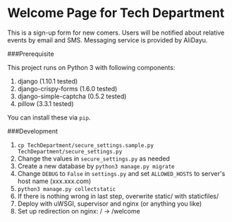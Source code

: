 Welcome Page for Tech Department
===

This is a sign-up form for new comers. Users will be notified about relative events by email and SMS. Messaging service is provided by AliDayu.

###Prerequisite

This project runs on Python 3 with following components:

1. django (1.10.1 tested)
2. django-crispy-forms (1.6.0 tested)
3. django-simple-captcha (0.5.2 tested)
4. pillow (3.3.1 tested)

You can install these via `pip`.

###Development

1. `cp TechDepartment/secure_settings.sample.py TechDepartment/secure_settings.py`
2. Change the values in `secure_settings.py` as needed
3. Create a new database by `python3 manage.py migrate`
4. Change `DEBUG` to `False` in `settings.py` and set `ALLOWED_HOSTS` to server's host name (xxx.xxx.com)
5. `python3 manage.py collectstatic`
6. If there is nothing wrong in last step, overwrite static/ with staticfiles/
7. Deploy with uWSGI, supervisor and nginx (or anything you like)
8. Set up redirection on nginx: / -> /welcome

